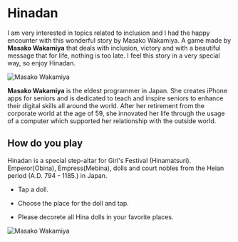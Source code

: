 

 # **Hinadan**

I am very interested in topics related to inclusion and I had the happy encounter with this wonderful story by Masako Wakamiya.  A game made by **Masako Wakamiya** that deals with inclusion, victory and with a beautiful message that for life, nothing is too late. I feel this story in a very special way, so enjoy Hinadan.


 ![Masako Wakamiya](MasakoWakamiya1.png)

**Masako Wakamiya** is the eldest programmer in Japan. She creates iPhone apps for seniors and is dedicated to teach and inspire seniors to enhance their digital skills all around the world. After her retirement from the corporate world at the age of 59, she innovated her life through the usage of a computer which supported her relationship with the outside world.

 ## **How do you play**
Hinadan is a special step-altar for Girl's Festival (Hinamatsuri). Emperor(Obina), Empress(Mebina), dolls and court nobles from the Heian period (A.D. 794 - 1185.) in Japan.

* Tap a doll.

* Choose the place for the doll and tap. 

* Please decorete all Hina dolls in your favorite places.

 ![Masako Wakamiya](mainImage.png)
 
